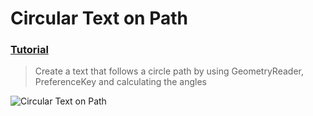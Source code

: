  # Circular Text on Path
 ### [Tutorial](https://designcode.io/swiftui-handbook-circular-text-path)
> Create a text that follows a circle path by using GeometryReader, PreferenceKey and calculating the angles

![Circular Text on Path](https://github.com/mrgsdev/DesignCode/assets/157994617/d70247a7-318c-4881-9ef9-0b5771b4255f)
 